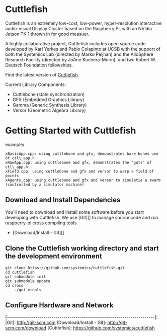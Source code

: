 # Cuttlefish

Cuttlefish is an extremely low-cost, low-power, hyper-resolution interactive
audio-visual Display Cluster based on the Raspberry Pi, with an
NVidia Jetson TK 1 thrown in for good measuer.

A highly collaborative project, Cuttlefish includes open source code developed
by Karl Yerkes and Pablo Colapinto at UCSB with the support of both the Systemics Lab
(directed by Marko Peljhan) and the AlloSphere Research Facility
(directed by JoAnn Kuchera-Morin), and two Robert W. Deutsch Foundation fellowships.


Find the latest version of [Cuttlefish](github.com/systemics/cuttlefish.git).

Current Library Components:

* Cuttlebone (state synchronization)
* GFX (Embedded Graphics Library)
* Gamma (Generic Synthesis Library)
* Versor (Geometric Algebra Library)


# Getting Started with Cuttlefish

example/

	xBasicApp.cpp: using cuttlebone and gfx, demonstrates bare bones use of ctl\_app.h
	xRawApp.cpp: using cuttlebone and gfx, demonstrates the "guts" of ctl\_app.h
	xField.cpp: using cuttlebone and gfx and versor to warp a field of points
	xAgents.cpp: using cuttlebone and gfx and versor to simulatie a swarm (controlled by a simulator machine)


## Download and Install Dependencies

You'll need to download and install some software before you start developing
with Cuttlefish. We use [Git][] to manage source code and run raspberry-pi
cross compiling tools

- [Download/Install - Git][]


## Clone the Cuttlefish working directory and start the development environment

    git clone https://github.com/systemics/cuttlefish.git
    cd cuttlefish
    git submodule init
    git submodule update
    cd cross
		./get_xtools

## Configure Hardware and Network


[-------------------------------------------------------------------------]:
[Git]: http://git-scm.com
[Download/Install - Git]: http://git-scm.com/download
[Cuttlefish]: https://github.com/systemics/cuttlefish
